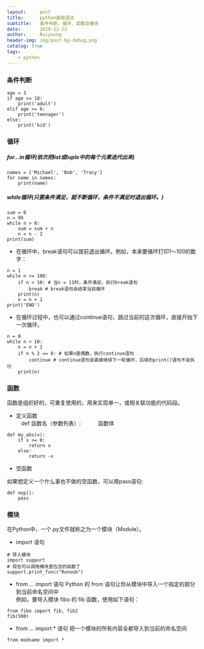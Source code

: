 ```yaml
--- 
layout:     post
title:      python基础语法
subtitle:   条件判断、循环、函数及模块
date:       2019-12-23
author:     Ruiyoung
header-img: img/post-bg-debug.png
catalog: true
tags:
    - python
---
```

### 条件判断  

```{.python}
age = 3
if age >= 18:
    print('adult')
elif age >= 6:
    print('teenager')
else:
    print('kid')
```

### 循环  

##### for...in循环(依次把list或tuple中的每个元素迭代出来)  

```{.python}
names = ['Michael', 'Bob', 'Tracy']
for name in names:
    print(name)
```

##### while循环(只要条件满足，就不断循环，条件不满足时退出循环。)  

```{.python}
sum = 0
n = 99
while n > 0:
    sum = sum + n
    n = n - 2
print(sum)
```

- 在循环中，break语句可以提前退出循环。例如，本来要循环打印1～100的数字：  

```{.python}
n = 1
while n <= 100:
    if n > 10: # 当n = 11时，条件满足，执行break语句
        break # break语句会结束当前循环
    print(n)
    n = n + 1
print('END')
```

- 在循环过程中，也可以通过continue语句，跳过当前的这次循环，直接开始下一次循环。

```{.python}
n = 0
while n < 10:
    n = n + 1
    if n % 2 == 0: # 如果n是偶数，执行continue语句
        continue # continue语句会直接继续下一轮循环，后续的print()语句不会执行
    print(n)
```

### 函数  

函数是组织好的，可重复使用的，用来实现单一，或相关联功能的代码段。

- 定义函数  
&emsp;def 函数名（参数列表）:
&emsp;&emsp;&emsp;函数体  

```{.python}
def my_abs(x):
    if x >= 0:
        return x
    else:
        return -x
```

- 空函数  

如果想定义一个什么事也不做的空函数，可以用pass语句:  

```{.python}
def nop():
    pass
```

### 模块  

在Python中，一个.py文件就称之为一个模块（Module）。

- import 语句  

```{.python}
# 导入模块
import support
# 现在可以调用模块里包含的函数了
support.print_func("Runoob")
```

- from … import 语句
Python 的 from 语句让你从模块中导入一个指定的部分到当前命名空间中  
例如，要导入模块 fibo 的 fib 函数，使用如下语句：

```{.python}
from fibo import fib, fib2
fib(500)
```

- from … import * 语句
把一个模块的所有内容全都导入到当前的命名空间  

```{.python}
from modname import *
```
